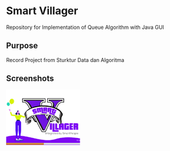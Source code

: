 # Smart Villager
Repository for Implementation of Queue Algorithm with Java GUI

## Purpose
Record Project from Sturktur Data dan Algoritma

## Screenshots
<img src="https://raw.githubusercontent.com/fachridantm/Smart-Villager/master/screenshots/Welcome.png"
    alt="Splash Screen" style="float: left; margin-right: 10px;"
    width="200" />